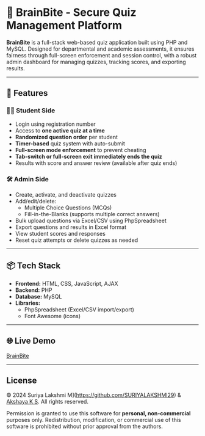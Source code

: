 # 🧠 BrainBite - Secure Quiz Management Platform

**BrainBite** is a full-stack web-based quiz application built using PHP and MySQL. Designed for departmental and academic assessments, it ensures fairness through full-screen enforcement and session control, with a robust admin dashboard for managing quizzes, tracking scores, and exporting results.

---

## 🚀 Features

### 👨‍🎓 Student Side
- Login using registration number
- Access to **one active quiz at a time**
- **Randomized question order** per student
- **Timer-based** quiz system with auto-submit
- **Full-screen mode enforcement** to prevent cheating
- **Tab-switch or full-screen exit immediately ends the quiz**
- Results with score and answer review (available after quiz ends)

### 🛠️ Admin Side
- Create, activate, and deactivate quizzes
- Add/edit/delete:
  - Multiple Choice Questions (MCQs)
  - Fill-in-the-Blanks (supports multiple correct answers)
- Bulk upload questions via Excel/CSV using PhpSpreadsheet
- Export questions and results in Excel format
- View student scores and responses
- Reset quiz attempts or delete quizzes as needed

---

## 📦 Tech Stack

- **Frontend:** HTML, CSS, JavaScript, AJAX
- **Backend:** PHP
- **Database:** MySQL
- **Libraries:**
  - PhpSpreadsheet (Excel/CSV import/export)
  - Font Awesome (icons)

---

## 🌐 Live Demo

[BrainBite](https://brainbite.42web.io)

---

## License
© 2024 Suriya Lakshmi M](https://github.com/SURIYALAKSHMI29) & [Akshaya K S](https://github.com/AKSHAYAKS-03). All rights reserved.

Permission is granted to use this software for **personal, non-commercial** purposes only. Redistribution, modification, or commercial use of this software is prohibited without prior approval from the authors.


